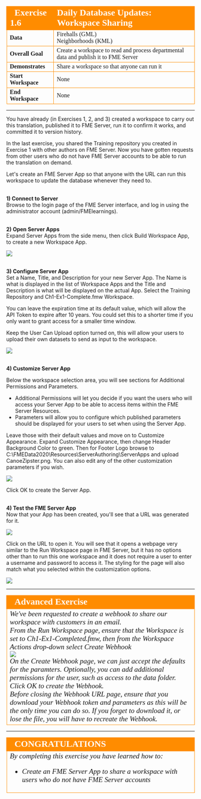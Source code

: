 <!--Exercise Section-->

<table style="border-spacing: 0px;border-collapse: collapse;font-family:serif">
<tr>
<td width=25% style="vertical-align:middle;background-color:darkorange;border: 2px solid darkorange">
<i class="fa fa-cogs fa-lg fa-pull-left fa-fw" style="color:white;padding-right: 12px;vertical-align:text-top"></i>
<span style="color:white;font-size:x-large;font-weight: bold">Exercise 1.6</span>
</td>
<td style="border: 2px solid darkorange;background-color:darkorange;color:white">
<span style="color:white;font-size:x-large;font-weight: bold">Daily Database Updates: Workspace Sharing</span>
</td>
</tr>

<tr>
<td style="border: 1px solid darkorange; font-weight: bold">Data</td>
<td style="border: 1px solid darkorange">Firehalls (GML)<br>Neighborhoods (KML)</td>
</tr>

<tr>
<td style="border: 1px solid darkorange; font-weight: bold">Overall Goal</td>
<td style="border: 1px solid darkorange">Create a workspace to read and process departmental data and publish it to FME Server</td>
</tr>

<tr>
<td style="border: 1px solid darkorange; font-weight: bold">Demonstrates</td>
<td style="border: 1px solid darkorange">Share a workspace so that anyone can run it</td>
</tr>

<tr>
<td style="border: 1px solid darkorange; font-weight: bold">Start Workspace</td>
<td style="border: 1px solid darkorange">None</td>
</tr>

<tr>
<td style="border: 1px solid darkorange; font-weight: bold">End Workspace</td>
<td style="border: 1px solid darkorange">None</td>
</tr>

</table>

---
You have already (in Exercises 1, 2, and 3) created a workspace to carry out this translation, published it to FME Server, run it to confirm it works, and committed it to version history.

In the last exercise, you shared the Training repository you created in Exercise 1 with other authors on FME Server. Now you have gotten requests from other users who do not have FME Server accounts to be able to run the translation on demand.  

Let's create an FME Server App so that anyone with the URL can run this workspace to update the database whenever they need to.

<br>**1) Connect to Server**
<br>Browse to the login page of the FME Server interface, and log in using the administrator account (admin/FMElearnings).

<br>**2) Open Server Apps**
<br>Expand Server Apps from the side menu, then click Build Workspace App, to create a new Workspace App.

![](./Images/Img1.241.Ex6.CreateApp.png)

<br>**3) Configure Server App**
<br>Set a Name, Title, and Description for your new Server App. The Name is what is displayed in the list of Workspace Apps and the Title and Description is what will be displayed on the actual App. Select the Training Repository and Ch1-Ex1-Complete.fmw Workspace.

You can leave the expiration time at its default value, which will allow the API Token to expire after 10 years. You could set this to a shorter time if you only want to grant access for a smaller time window.

Keep the User Can Upload option turned on, this will allow your users to upload their own datasets to send as input to the workspace.

![](./Images/Img1.244.Ex6.AppSelectWorkspace.png)

<br>**4) Customize Server App**

Below the workspace selection area, you will see sections for Additional Permissions and Parameters.
- Additional Permissions will let you decide if you want the users who will access your Server App to be able to access items within the FME Server Resources.
- Parameters will allow you to configure which published parameters should be displayed for your users to set when using the Server App.

Leave those with their default values and move on to Customize Appearance. Expand Customize Appearance, then change Header Background Color to green. Then for Footer Logo browse to C:\FMEData2020\Resources\ServerAuthoring\ServerApps and upload CanoeZipster.png. You can also edit any of the other customization parameters if you wish.

![](./Images/Img1.245.Ex6.CustomizeApp.png)

Click OK to create the Server App.

<br>**4) Test the FME Server App**
<br>Now that your App has been created, you'll see that a URL was generated for it.

![](./Images/Img1.243.Ex6.SharingURLs.png)

Click on the URL to open it. You will see that it opens a webpage very similar to the Run Workspace page in FME Server, but it has no options other than to run this one workspace and it does not require a user to enter a username and password to access it. The styling for the page will also match what you selected within the customization options.

![](./Images/Img1.900.Ex6.CompletedApp.png)


---

<!--Advanced Exercise Section-->

<table style="border-spacing: 0px">
<tr>
<td style="vertical-align:middle;background-color:darkorange;border: 2px solid darkorange">
<i class="fa fa-cogs fa-lg fa-pull-left fa-fw" style="color:white;padding-right: 12px;vertical-align:text-top"></i>
<span style="color:white;font-size:x-large;font-weight: bold;font-family:serif">Advanced Exercise</span>
</td>
</tr>

<tr>
<td style="border: 1px solid darkorange">
<span style="font-family:serif; font-style:italic; font-size:larger">
We've been requested to create a webhook to share our workspace with customers in an email.
<br>From the Run Workspace page, ensure that the Workspace is set to Ch1-Ex1-Completed.fmw, then from the Workspace Actions drop-down select Create Webhook
<br><img src=".Images/Img1.901.Ex6.CreateWebHook.png">
<br>On the Create Webhook page, we can just accept the defaults for the paramters. Optionally, you can add additional permissions for the user, such as access to the data folder. Click OK to create the Webhook.
<br>Before closing the Webhook URL page, ensure that you download your Webhook token and parameters as this will be the only time you can do so. If you forget to download it, or lose the file, you will have to recreate the Webhook.
</span>
</td>
</tr>
</table>

---

<!--Exercise Congratulations Section-->

<table style="border-spacing: 0px">
<tr>
<td style="vertical-align:middle;background-color:darkorange;border: 2px solid darkorange">
<i class="fa fa-thumbs-o-up fa-lg fa-pull-left fa-fw" style="color:white;padding-right: 12px;vertical-align:text-top"></i>
<span style="color:white;font-size:x-large;font-weight: bold;font-family:serif">CONGRATULATIONS</span>
</td>
</tr>

<tr>
<td style="border: 1px solid darkorange">
<span style="font-family:serif; font-style:italic; font-size:larger">
By completing this exercise you have learned how to:
<br>
<ul><li>Create an FME Server App to share a workspace with users who do not have FME Server accounts</li>
</span>
</td>
</tr>
</table>
